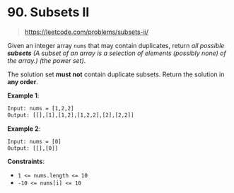 # 90. Subsets II

> <https://leetcode.com/problems/subsets-ii/>

Given an integer array `nums` that may contain duplicates, return *all possible
**subsets** (A subset of an array is a selection of elements (possibly none) of
the array.) (the power set)*.

The solution set **must not** contain duplicate subsets. Return the solution in
**any order**.

**Example 1**:

```txt
Input: nums = [1,2,2]
Output: [[],[1],[1,2],[1,2,2],[2],[2,2]]
```

**Example 2**:

```txt
Input: nums = [0]
Output: [[],[0]]
```

**Constraints**:

- `1 <= nums.length <= 10`
- `-10 <= nums[i] <= 10`
